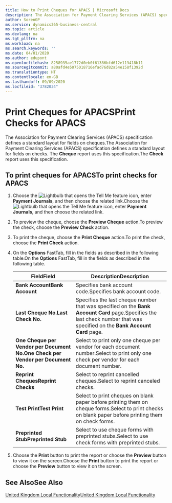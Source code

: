 ```yaml
---
title: How to Print Cheques for APACS | Microsoft Docs
description: The Association for Payment Clearing Services (APACS) specification defines a standard layout for fields on cheques. The Cheque report uses this specification.
author: SorenGP
ms.service: dynamics365-business-central
ms.topic: article
ms.devlang: na
ms.tgt_pltfrm: na
ms.workload: na
ms.search.keywords: ''
ms.date: 04/01/2020
ms.author: edupont
ms.openlocfilehash: 8258935ae1772d0eb0f61386bfd612e113418b11
ms.sourcegitcommit: a80afd4e5075018716efad76d82a54e158f1392d
ms.translationtype: HT
ms.contentlocale: en-GB
ms.lasthandoff: 09/09/2020
ms.locfileid: "3782034"
---
```

# <a name="print-checks-for-apacs"></a><span data-ttu-id="e3c43-104">Print Cheques for APACS</span><span class="sxs-lookup"><span data-stu-id="e3c43-104">Print Checks for APACS</span></span>
<span data-ttu-id="e3c43-105">The Association for Payment Clearing Services (APACS) specification defines a standard layout for fields on cheques.</span><span class="sxs-lookup"><span data-stu-id="e3c43-105">The Association for Payment Clearing Services (APACS) specification defines a standard layout for fields on checks.</span></span> <span data-ttu-id="e3c43-106">The **Cheque** report uses this specification.</span><span class="sxs-lookup"><span data-stu-id="e3c43-106">The **Check** report uses this specification.</span></span>  

## <a name="to-print-checks-for-apacs"></a><span data-ttu-id="e3c43-107">To print cheques for APACS</span><span class="sxs-lookup"><span data-stu-id="e3c43-107">To print checks for APACS</span></span>  

1.  <span data-ttu-id="e3c43-108">Choose the ![Lightbulb that opens the Tell Me feature](../../media/ui-search/search_small.png "Tell me what you want to do") icon, enter **Payment Journals**, and then choose the related link.</span><span class="sxs-lookup"><span data-stu-id="e3c43-108">Choose the ![Lightbulb that opens the Tell Me feature](../../media/ui-search/search_small.png "Tell me what you want to do") icon, enter **Payment Journals**, and then choose the related link.</span></span>  
2.  <span data-ttu-id="e3c43-109">To preview the cheque, choose the **Preview Cheque** action.</span><span class="sxs-lookup"><span data-stu-id="e3c43-109">To preview the check, choose the **Preview Check** action.</span></span>  
3.  <span data-ttu-id="e3c43-110">To print the cheque, choose the **Print Cheque** action.</span><span class="sxs-lookup"><span data-stu-id="e3c43-110">To print the check, choose the **Print Check** action.</span></span>  

4.  <span data-ttu-id="e3c43-111">On the **Options** FastTab, fill in the fields as described in the following table.</span><span class="sxs-lookup"><span data-stu-id="e3c43-111">On the **Options** FastTab, fill in the fields as described in the following table.</span></span>  

    |<span data-ttu-id="e3c43-112">Field</span><span class="sxs-lookup"><span data-stu-id="e3c43-112">Field</span></span>|<span data-ttu-id="e3c43-113">Description</span><span class="sxs-lookup"><span data-stu-id="e3c43-113">Description</span></span>|  
    |---------------------------------|---------------------------------------|  
    |<span data-ttu-id="e3c43-114">**Bank Account**</span><span class="sxs-lookup"><span data-stu-id="e3c43-114">**Bank Account**</span></span>|<span data-ttu-id="e3c43-115">Specifies bank account code.</span><span class="sxs-lookup"><span data-stu-id="e3c43-115">Specifies bank account code.</span></span>|  
    |<span data-ttu-id="e3c43-116">**Last Cheque No.**</span><span class="sxs-lookup"><span data-stu-id="e3c43-116">**Last Check No.**</span></span>|<span data-ttu-id="e3c43-117">Specifies the last cheque number that was specified on the **Bank Account Card** page.</span><span class="sxs-lookup"><span data-stu-id="e3c43-117">Specifies the last check number that was specified on the **Bank Account Card** page.</span></span>|  
    |<span data-ttu-id="e3c43-118">**One Cheque per Vendor per Document No.**</span><span class="sxs-lookup"><span data-stu-id="e3c43-118">**One Check per Vendor per Document No.**</span></span>|<span data-ttu-id="e3c43-119">Select to print only one cheque per vendor for each document number.</span><span class="sxs-lookup"><span data-stu-id="e3c43-119">Select to print only one check per vendor for each document number.</span></span>|  
    |<span data-ttu-id="e3c43-120">**Reprint Cheques**</span><span class="sxs-lookup"><span data-stu-id="e3c43-120">**Reprint Checks**</span></span>|<span data-ttu-id="e3c43-121">Select to reprint cancelled cheques.</span><span class="sxs-lookup"><span data-stu-id="e3c43-121">Select to reprint canceled checks.</span></span>|  
    |<span data-ttu-id="e3c43-122">**Test Print**</span><span class="sxs-lookup"><span data-stu-id="e3c43-122">**Test Print**</span></span>|<span data-ttu-id="e3c43-123">Select to print cheques on blank paper before printing them on cheque forms.</span><span class="sxs-lookup"><span data-stu-id="e3c43-123">Select to print checks on blank paper before printing them on check forms.</span></span>|  
    |<span data-ttu-id="e3c43-124">**Preprinted Stub**</span><span class="sxs-lookup"><span data-stu-id="e3c43-124">**Preprinted Stub**</span></span>|<span data-ttu-id="e3c43-125">Select to use cheque forms with preprinted stubs.</span><span class="sxs-lookup"><span data-stu-id="e3c43-125">Select to use check forms with preprinted stubs.</span></span>|  

5.  <span data-ttu-id="e3c43-126">Choose the **Print** button to print the report or choose the **Preview** button to view it on the screen.</span><span class="sxs-lookup"><span data-stu-id="e3c43-126">Choose the **Print** button to print the report or choose the **Preview** button to view it on the screen.</span></span>  

## <a name="see-also"></a><span data-ttu-id="e3c43-127">See Also</span><span class="sxs-lookup"><span data-stu-id="e3c43-127">See Also</span></span>  
[<span data-ttu-id="e3c43-128">United Kingdom Local Functionality</span><span class="sxs-lookup"><span data-stu-id="e3c43-128">United Kingdom Local Functionality</span></span>](united-kingdom-local-functionality.md)
